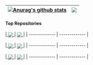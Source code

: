 | <a href="https://github.com/anuraghazra/github-readme-stats"><img align="center" src="https://github-readme-stats.vercel.app/api?username=peihua8858&hide=contribs,prs&show_icons=true&include_all_commits=true&theme=buefy&hide_border=true" alt="Anurag's github stats" /></a> | <a href="https://github.com/peihua8858/github-readme-stats"><img align="center" src="https://github-readme-stats.vercel.app/api/top-langs/?username=peihua8858&layout=compact&theme=buefy&hide_border=true" /></a> |
| ------------- | ------------- |
#### Top Repositories
|<a href="https://github.com/peihua8858/ AndroidStringsPlugin "  target="_blank">
  <img align="center" src="https://github-readme-stats.vercel.app/api/pin/?username=peihua8858&repo=AndroidStringsPlugin&theme=buefy" />
</a>|
<a href="https://github.com/peihua8858/kotlinCommonUtils"  target="_blank">
  <img align="center" src="https://github-readme-stats.vercel.app/api/pin/?username=peihua8858&repo=kotlinCommonUtils&theme=buefy" />
</a>|
| ------------- | ------------- |
<br />
<br />
|<a href="https://github.com/peihua8858/ViewPager2"  target="_blank">
  <img align="center" src="https://github-readme-stats.vercel.app/api/pin/?username=peihua8858&repo=ViewPager2&theme=buefy" />
</a>|
<a href="https://github.com/peihua8858/PictureSelector"  target="_blank">
  <img align="center" src="https://github-readme-stats.vercel.app/api/pin/?username=peihua8858&repo=PictureSelector&theme=buefy" />
</a>|
| ------------- | ------------- |
<br />
<br />
|<a href="https://github.com/peihua8858/MaterialTextInputLayout "  target="_blank">
  <img align="center" src="https://github-readme-stats.vercel.app/api/pin/?username=peihua8858&repo=MaterialTextInputLayout&theme=buefy" />
</a>|
<a href="https://github.com/peihua8858/MultiStateView"  target="_blank">
  <img align="center" src="https://github-readme-stats.vercel.app/api/pin/?username=peihua8858&repo=MultiStateView&theme=buefy" />
</a>|
| ------------- | ------------- |
<br />
<br />

